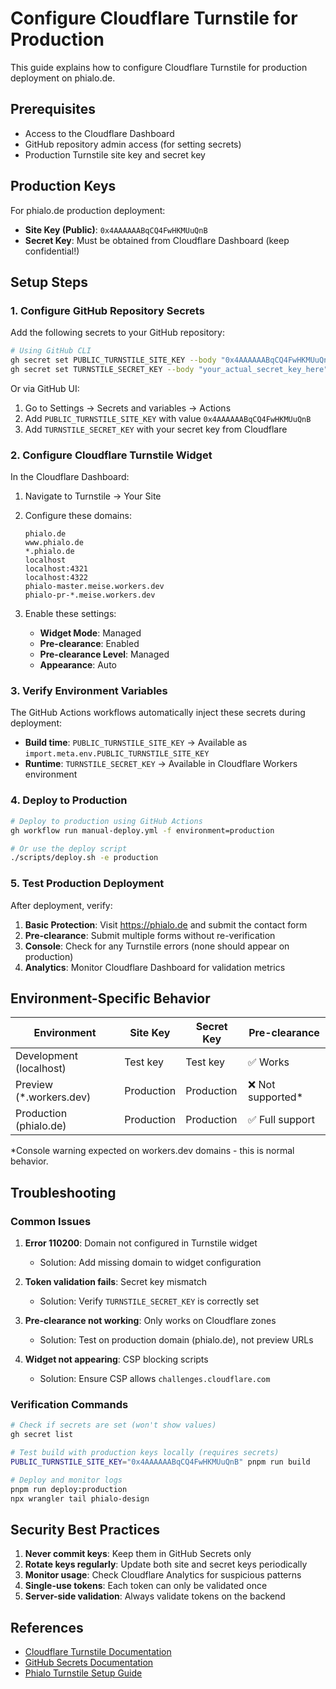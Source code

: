 # Configure Cloudflare Turnstile for Production

This guide explains how to configure Cloudflare Turnstile for production deployment on phialo.de.

## Prerequisites

- Access to the Cloudflare Dashboard
- GitHub repository admin access (for setting secrets)
- Production Turnstile site key and secret key

## Production Keys

For phialo.de production deployment:
- **Site Key (Public)**: `0x4AAAAAABqCQ4FwHKMUuQnB`
- **Secret Key**: Must be obtained from Cloudflare Dashboard (keep confidential!)

## Setup Steps

### 1. Configure GitHub Repository Secrets

Add the following secrets to your GitHub repository:

```bash
# Using GitHub CLI
gh secret set PUBLIC_TURNSTILE_SITE_KEY --body "0x4AAAAAABqCQ4FwHKMUuQnB"
gh secret set TURNSTILE_SECRET_KEY --body "your_actual_secret_key_here"
```

Or via GitHub UI:
1. Go to Settings → Secrets and variables → Actions
2. Add `PUBLIC_TURNSTILE_SITE_KEY` with value `0x4AAAAAABqCQ4FwHKMUuQnB`
3. Add `TURNSTILE_SECRET_KEY` with your secret key from Cloudflare

### 2. Configure Cloudflare Turnstile Widget

In the Cloudflare Dashboard:

1. Navigate to Turnstile → Your Site
2. Configure these domains:
   ```
   phialo.de
   www.phialo.de
   *.phialo.de
   localhost
   localhost:4321
   localhost:4322
   phialo-master.meise.workers.dev
   phialo-pr-*.meise.workers.dev
   ```

3. Enable these settings:
   - **Widget Mode**: Managed
   - **Pre-clearance**: Enabled
   - **Pre-clearance Level**: Managed
   - **Appearance**: Auto

### 3. Verify Environment Variables

The GitHub Actions workflows automatically inject these secrets during deployment:

- **Build time**: `PUBLIC_TURNSTILE_SITE_KEY` → Available as `import.meta.env.PUBLIC_TURNSTILE_SITE_KEY`
- **Runtime**: `TURNSTILE_SECRET_KEY` → Available in Cloudflare Workers environment

### 4. Deploy to Production

```bash
# Deploy to production using GitHub Actions
gh workflow run manual-deploy.yml -f environment=production

# Or use the deploy script
./scripts/deploy.sh -e production
```

### 5. Test Production Deployment

After deployment, verify:

1. **Basic Protection**: Visit https://phialo.de and submit the contact form
2. **Pre-clearance**: Submit multiple forms without re-verification
3. **Console**: Check for any Turnstile errors (none should appear on production)
4. **Analytics**: Monitor Cloudflare Dashboard for validation metrics

## Environment-Specific Behavior

| Environment | Site Key | Secret Key | Pre-clearance |
|-------------|----------|------------|---------------|
| Development (localhost) | Test key | Test key | ✅ Works |
| Preview (*.workers.dev) | Production | Production | ❌ Not supported* |
| Production (phialo.de) | Production | Production | ✅ Full support |

*Console warning expected on workers.dev domains - this is normal behavior.

## Troubleshooting

### Common Issues

1. **Error 110200**: Domain not configured in Turnstile widget
   - Solution: Add missing domain to widget configuration

2. **Token validation fails**: Secret key mismatch
   - Solution: Verify `TURNSTILE_SECRET_KEY` is correctly set

3. **Pre-clearance not working**: Only works on Cloudflare zones
   - Solution: Test on production domain (phialo.de), not preview URLs

4. **Widget not appearing**: CSP blocking scripts
   - Solution: Ensure CSP allows `challenges.cloudflare.com`

### Verification Commands

```bash
# Check if secrets are set (won't show values)
gh secret list

# Test build with production keys locally (requires secrets)
PUBLIC_TURNSTILE_SITE_KEY="0x4AAAAAABqCQ4FwHKMUuQnB" pnpm run build

# Deploy and monitor logs
pnpm run deploy:production
npx wrangler tail phialo-design
```

## Security Best Practices

1. **Never commit keys**: Keep them in GitHub Secrets only
2. **Rotate keys regularly**: Update both site and secret keys periodically
3. **Monitor usage**: Check Cloudflare Analytics for suspicious patterns
4. **Single-use tokens**: Each token can only be validated once
5. **Server-side validation**: Always validate tokens on the backend

## References

- [Cloudflare Turnstile Documentation](https://developers.cloudflare.com/turnstile/)
- [GitHub Secrets Documentation](https://docs.github.com/en/actions/security-guides/encrypted-secrets)
- [Phialo Turnstile Setup Guide](./setup-turnstile-preclearance.md)